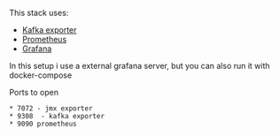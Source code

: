 This stack uses:

* [Kafka exporter](https://github.com/danielqsj/kafka_exporter)
* [Prometheus](https://prometheus.io/)
* [Grafana](https://grafana.com/)


In this setup i use a external grafana server, but you can also run it with docker-compose

Ports to open

    * 7072 - jmx exporter
    * 9308  - kafka exporter
    * 9090 prometheus